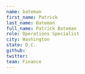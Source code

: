 ```yaml
---
name: bateman
first_name: Patrick
last_name: Bateman
full_name: Patrick Bateman
role: Operations Specialist
city: Washington
state: D.C.
github:
twitter:
team: Finance
---
```

